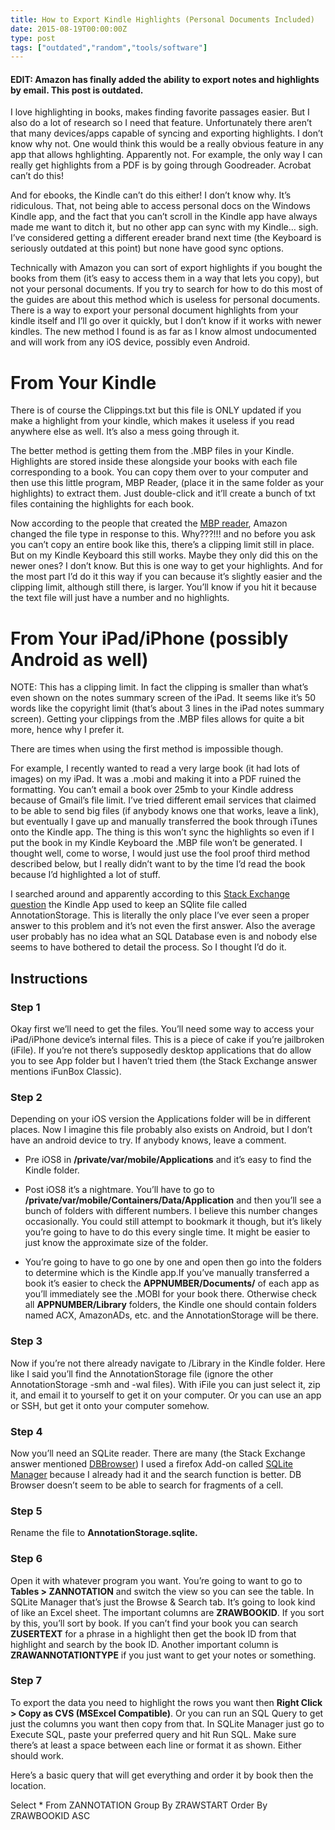 ```yaml
---
title: How to Export Kindle Highlights (Personal Documents Included)
date: 2015-08-19T00:00:00Z
type: post
tags: ["outdated","random","tools/software"]
---
```

#### EDIT: Amazon has finally added the ability to export notes and highlights by email. This post is outdated.

<!--more-->

I love highlighting in books, makes finding favorite passages easier. But I also do a lot of research so I need that feature. Unfortunately there aren’t that many devices/apps capable of syncing and exporting highlights. I don’t know why not. One would think this would be a really obvious feature in any app that allows hghlighting. Apparently not. For example, the only way I can really get highlights from a PDF is by going through Goodreader. Acrobat can’t do this!

And for ebooks, the Kindle can’t do this either! I don’t know why. It’s ridiculous. That, not being able to access personal docs on the Windows Kindle app, and the fact that you can’t scroll in the Kindle app have always made me want to ditch it, but no other app can sync with my Kindle… sigh. I’ve considered getting a different ereader brand next time (the Keyboard is seriously outdated at this point) but none have good sync options.

Technically with Amazon you can sort of export highlights if you bought the books from them (it’s easy to access them in a way that lets you copy), but not your personal documents. If you try to search for how to do this most of the guides are about this method which is useless for personal documents. There is a way to export your personal document highlights from your kindle itself and I’ll go over it quickly, but I don’t know if it works with newer kindles. The new method I found is as far as I know almost undocumented and will work from any iOS device, possibly even Android.

# From Your Kindle

There is of course the Clippings.txt but this file is ONLY updated if you make a highlight from your kindle, which makes it useless if you read anywhere else as well. It’s also a mess going through it.

The better method is getting them from the .MBP files in your Kindle. Highlights are stored inside these alongside your books with each file corresponding to a book. You can copy them over to your computer and then use this little program, MBP Reader, (place it in the same folder as your highlights) to extract them. Just double-click and it’ll create a bunch of txt files containing the highlights for each book.

Now according to the people that created the [MBP reader](http://www.angelfire.com/ego2/idleloop/mbp_reader.html), Amazon changed the file type in response to this. Why???!!! and no before you ask you can’t copy an entire book like this, there’s a clipping limit still in place. But on my Kindle Keyboard this still works. Maybe they only did this on the newer ones? I don’t know. But this is one way to get your highlights. And for the most part I’d do it this way if you can because it’s slightly easier and the clipping limit, although still there, is larger. You’ll know if you hit it because the text file will just have a number and no highlights.

# From Your iPad/iPhone (possibly Android as well)

NOTE: This has a clipping limit. In fact the clipping is smaller than what’s even shown on the notes summary screen of the iPad. It seems like it’s 50 words like the copyright limit (that’s about 3 lines in the iPad notes summary screen). Getting your clippings from the .MBP files allows for quite a bit more, hence why I prefer it.

There are times when using the first method is impossible though.

For example, I recently wanted to read a very large book (it had lots of images) on my iPad. It was a .mobi and making it into a PDF ruined the formatting. You can’t email a book over 25mb to your Kindle address because of Gmail’s file limit. I’ve tried different email services that claimed to be able to send big files (if anybody knows one that works, leave a link), but eventually I gave up and manually transferred the book through iTunes onto the Kindle app. The thing is this won’t sync the highlights so even if I put the book in my Kindle Keyboard the .MBP file won’t be generated. I thought well, come to worse, I would just use the fool proof third method described below, but I really didn’t want to by the time I’d read the book because I’d highlighted a lot of stuff.

I searched around and apparently according to this [Stack Exchange question](http://apple.stackexchange.com/questions/114800/exporting-highlights-from-kindle-personal-documents-to-a-txt-file) the Kindle App used to keep an SQlite file called AnnotationStorage. This is literally the only place I’ve ever seen a proper answer to this problem and it’s not even the first answer. Also the average user probably has no idea what an SQL Database even is and nobody else seems to have bothered to detail the process. So I thought I’d do it.

## Instructions

### Step 1

Okay first we’ll need to get the files. You’ll need some way to access your iPad/iPhone device’s internal files. This is a piece of cake if you’re jailbroken (iFile). If you’re not there’s supposedly desktop applications that do allow you to see App folder but I haven’t tried them (the Stack Exchange answer mentions iFunBox Classic).

### Step 2

Depending on your iOS version the Applications folder will be in different places. Now I imagine this file probably also exists on Android, but I don’t have an android device to try. If anybody knows, leave a comment.

*   Pre iOS8 in __/private/var/mobile/Applications__ and it’s easy to find the Kindle folder.

*   Post iOS8 it’s a nightmare. You’ll have to go to __/private/var/mobile/Containers/Data/Application__ and then you’ll see a bunch of folders with different numbers. I believe this number changes occasionally. You could still attempt to bookmark it though, but it’s likely you’re going to have to do this every single time. It might be easier to just know the approximate size of the folder.

*   You’re going to have to go one by one and open then go into the folders to determine which is the Kindle app.If you’ve manually transferred a book it’s easier to check the __APPNUMBER/Documents/__ of each app as you’ll immediately see the .MOBI for your book there. Otherwise check all __APPNUMBER/Library__ folders, the Kindle one should contain folders named ACX, AmazonADs, etc. and the AnnotationStorage will be there.

### Step 3

Now if you’re not there already navigate to /Library in the Kindle folder. Here like I said you’ll find the AnnotationStorage file (ignore the other AnnotationStorage -smh and -wal files). With iFile you can just select it, zip it, and email it to yourself to get it on your computer. Or you can use an app or SSH, but get it onto your computer somehow.

### Step 4

Now you’ll need an SQLite reader. There are many (the Stack Exchange answer mentioned [DBBrowser](http://sqlitebrowser.org/)) I used a firefox Add-on called [SQLite Manager](https://addons.mozilla.org/en-US/firefox/addon/sqlite-manager/) because I already had it and the search function is better. DB Browser doesn’t seem to be able to search for fragments of a cell.

### Step 5

Rename the file to __AnnotationStorage.sqlite.__

### Step 6

Open it with whatever program you want. You’re going to want to go to __Tables > ZANNOTATION__ and switch the view so you can see the table. In SQLite Manager that’s just the Browse & Search tab. It’s going to look kind of like an Excel sheet. The important columns are __ZRAWBOOKID__. If you sort by this, you’ll sort by book. If you can’t find your book you can search __ZUSERTEXT__ for a phrase in a highlight then get the book ID from that highlight and search by the book ID. Another important column is __ZRAWANNOTATIONTYPE__ if you just want to get your notes or something.

### Step 7

To export the data you need to highlight the rows you want then __Right Click > Copy as CVS (MSExcel Compatible)__. Or you can run an SQL Query to get just the columns you want then copy from that. In SQLite Manager just go to Execute SQL, paste your preferred query and hit Run SQL. Make sure there’s at least a space between each line or format it as shown. Either should work.

Here’s a basic query that will get everything and order it by book then the location.

Select * From ZANNOTATION Group By ZRAWSTART Order By ZRAWBOOKID ASC
